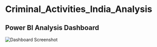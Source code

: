 # Criminal_Activities_India_Analysis

## Power BI Analysis Dashboard
![Dashboard Screenshot](https://github.com/ShrutiMishra-2002/Criminal_Activities_India_Analysis/blob/main/Screenshot%20(39).png)
